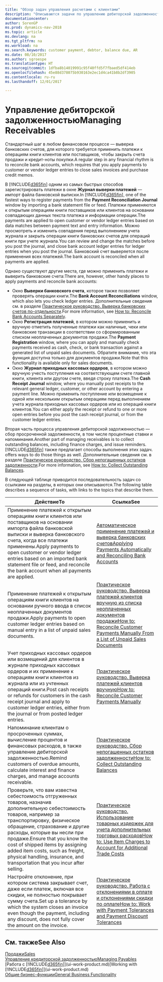```yaml
---
title: "Обзор задач управления расчетами с клиентами"
description: "Описываются задачи по управлению дебиторской задолженностью и применению платежей к операциям книг клиентов и поставщиков."
documentationcenter: 
author: SorenGP
ms.prod: dynamics-nav-2018
ms.topic: article
ms.devlang: na
ms.tgt_pltfrm: na
ms.workload: na
ms.search.keywords: customer payment, debtor, balance due, AR
ms.date: 08/10/2017
ms.author: sgroespe
ms.translationtype: HT
ms.sourcegitcommit: 1dfba8b14019991c95f40ffd5f7fbaed5df414eb
ms.openlocfilehash: 45e88d378075b930163e2ec1d4ca41b8b2df3905
ms.contentlocale: ru-ru
ms.lasthandoff: 12/01/2017

---
```

# <a name="managing-receivables"></a><span data-ttu-id="c4a01-103">Управление дебиторской задолженностью</span><span class="sxs-lookup"><span data-stu-id="c4a01-103">Managing Receivables</span></span>
<span data-ttu-id="c4a01-104">Стандартный шаг в любом финансовом процессе — выверка банковских счетов, для которого требуется применить платежи к операциям книги клиентов или поставщиков, чтобы закрыть счета продажи и кредит-ноты покупки.</span><span class="sxs-lookup"><span data-stu-id="c4a01-104">A regular step in any financial rhythm is to reconcile bank accounts, which requires that you apply payments to customer or vendor ledger entries to close sales invoices and purchase credit memos.</span></span>  

<span data-ttu-id="c4a01-105">В [!INCLUDE[d365fin](includes/d365fin_md.md)] одним из самых быстрых способов зарегистрировать платежи в окне **Журнал выверки платежей** — импорт файла банковской выписки.</span><span class="sxs-lookup"><span data-stu-id="c4a01-105">In [!INCLUDE[d365fin](includes/d365fin_md.md)], one of the fastest ways to register payments from the **Payment Reconciliation Journal** window by importing a bank statement file or feed.</span></span> <span data-ttu-id="c4a01-106">Платежи применяются к открытым операциям книги поставщиков или клиентов на основании совпадающих данных текста платежа и информации операции.</span><span class="sxs-lookup"><span data-stu-id="c4a01-106">The payments are applied to open customer or vendor ledger entries based on data matches between payment text and entry information.</span></span> <span data-ttu-id="c4a01-107">Можно просмотреть и изменить совпадения перед выполнением учета журнала и закрыть операции книги банковских счетов для операций книги при учете журнала.</span><span class="sxs-lookup"><span data-stu-id="c4a01-107">You can review and change the matches before you post the journal, and close bank account ledger entries for ledger entries when you post the journal.</span></span> <span data-ttu-id="c4a01-108">Банковский счет выверяется после применения всех платежей.</span><span class="sxs-lookup"><span data-stu-id="c4a01-108">The bank account is reconciled when all payments are applied.</span></span>

<span data-ttu-id="c4a01-109">Однако существуют другие места, где можно применить платежи и выверить банковские счета:</span><span class="sxs-lookup"><span data-stu-id="c4a01-109">There are, however, other handy places to apply payments and reconcile bank accounts:</span></span>  

* <span data-ttu-id="c4a01-110">Окно **Выверки банковского счета**, которое также позволяет проверять операции книги.</span><span class="sxs-lookup"><span data-stu-id="c4a01-110">The **Bank Account Reconciliations** window, which also lets you check ledger entries.</span></span> <span data-ttu-id="c4a01-111">Дополнительные сведения см. в разделе [Практическое руководство. Выверка банковских счетов по-отдельности](bank-how-reconcile-bank-accounts-separately.md).</span><span class="sxs-lookup"><span data-stu-id="c4a01-111">For more information, see [How to: Reconcile Bank Accounts Separately](bank-how-reconcile-bank-accounts-separately.md).</span></span>  
* <span data-ttu-id="c4a01-112">Окно **Регистрация платежей**, в котором можно применить и вручную отметить полученные платежи как наличные, чеки или банковские транзакции в соответствии со сформированным списком неоплаченных документов продажи.</span><span class="sxs-lookup"><span data-stu-id="c4a01-112">The **Payment Registration** window, where you can apply and manually check payments received as cash, check, or bank transaction against a generated list of unpaid sales documents.</span></span> <span data-ttu-id="c4a01-113">Обратите внимание, что эта функция доступна только для документов продажи.</span><span class="sxs-lookup"><span data-stu-id="c4a01-113">Note that this functionality is available only for sales documents.</span></span>  
* <span data-ttu-id="c4a01-114">Окно **Журнал приходных кассовых ордеров**, в котором можно вручную учесть поступления на соответствующем счете главной книги, клиента или другом счете, введя строку платежа.</span><span class="sxs-lookup"><span data-stu-id="c4a01-114">The **Cash Receipt Journal** window, where you manually post receipts to the relevant general ledger, customer, or other account by entering a payment line.</span></span> <span data-ttu-id="c4a01-115">Можно применить поступление или возмещение к одной или нескольким открытым операциям перед выполнением учета журнала приходных кассовых ордеров или из операций книги клиентов.</span><span class="sxs-lookup"><span data-stu-id="c4a01-115">You can either apply the receipt or refund to one or more open entries before you post the cash receipt journal, or from the customer ledger entries.</span></span>  

<span data-ttu-id="c4a01-116">Вторая часть процесса управления дебиторской задолженностью — сбор просроченной задолженности, в том числе процентные ставки и напоминания.</span><span class="sxs-lookup"><span data-stu-id="c4a01-116">Another part of managing receivables is to collect outstanding balances, including finance charges, and issue reminders.</span></span> [!INCLUDE[d365fin](includes/d365fin_md.md)]<span data-ttu-id="c4a01-117"> также предлагает способы выполнения этих задач.</span><span class="sxs-lookup"><span data-stu-id="c4a01-117"> offers ways to do those things as well.</span></span> <span data-ttu-id="c4a01-118">Дополнительные сведения см. в разделе [Практическое руководство. Сбор непогашенных остатков задолженности](receivables-collect-outstanding-balances.md).</span><span class="sxs-lookup"><span data-stu-id="c4a01-118">For more information, see [How to: Collect Outstanding Balances](receivables-collect-outstanding-balances.md).</span></span>  

<span data-ttu-id="c4a01-119">В следующей таблице приводится последовательность задач со ссылками на разделы, в которых они описываются.</span><span class="sxs-lookup"><span data-stu-id="c4a01-119">The following table describes a sequence of tasks, with links to the topics that describe them.</span></span>  

| <span data-ttu-id="c4a01-120">Действие</span><span class="sxs-lookup"><span data-stu-id="c4a01-120">To</span></span> | <span data-ttu-id="c4a01-121">Ссылка</span><span class="sxs-lookup"><span data-stu-id="c4a01-121">See</span></span> |
| --- | --- |
| <span data-ttu-id="c4a01-122">Применение платежей к открытым операциям книги клиентов или поставщиков на основании импорта файла банковской выписки и выверка банковского счета, когда все платежи применены.</span><span class="sxs-lookup"><span data-stu-id="c4a01-122">Apply payments to open customer or vendor ledger entries based on an imported bank statement file or feed, and reconcile the bank account when all payments are applied.</span></span> |[<span data-ttu-id="c4a01-123">Автоматическое применение платежей и выверка банковских счетов</span><span class="sxs-lookup"><span data-stu-id="c4a01-123">Applying Payments Automatically and Reconciling Bank Accounts</span></span>](receivables-apply-payments-auto-reconcile-bank-accounts.md) |
| <span data-ttu-id="c4a01-124">Применение платежей к открытым операциям книги клиентов на основании ручного ввода в список неоплаченных документов продажи.</span><span class="sxs-lookup"><span data-stu-id="c4a01-124">Apply payments to open customer ledger entries based on manual entry in a list of unpaid sales documents.</span></span> |[<span data-ttu-id="c4a01-125">Практическое руководство. Выверка платежей клиентов вручную из списка неоплаченных документов продажи</span><span class="sxs-lookup"><span data-stu-id="c4a01-125">How to: Reconcile Customer Payments Manually From a List of Unpaid Sales Documents</span></span>](receivables-how-reconcile-customer-payments-list-unpaid-sales-documents.md) |
| <span data-ttu-id="c4a01-126">Учет приходных кассовых ордеров или возмещений для клиентов в журнале приходных кассовых ордеров и их применение к операциям книги клиентов из журнала или из учтенных операций книги.</span><span class="sxs-lookup"><span data-stu-id="c4a01-126">Post cash receipts or refunds for customers in the cash receipt journal and apply to customer ledger entries, either from the journal or from posted ledger entries.</span></span> |[<span data-ttu-id="c4a01-127">Практическое руководство. Выверка платежей клиентов вручную</span><span class="sxs-lookup"><span data-stu-id="c4a01-127">How to: Reconcile Customer Payments Manually</span></span>](receivables-how-apply-sales-transactions-manually.md) |
| <span data-ttu-id="c4a01-128">Напоминание клиентам о просроченных суммах, вычисление процентов и финансовых расходов, в также управление дебиторской задолженностью.</span><span class="sxs-lookup"><span data-stu-id="c4a01-128">Remind customers of overdue amounts, calculate interest and finance charges, and manage accounts receivable.</span></span> |[<span data-ttu-id="c4a01-129">Практическое руководство. Сбор непогашенных остатков задолженности</span><span class="sxs-lookup"><span data-stu-id="c4a01-129">How to: Collect Outstanding Balances</span></span>](receivables-collect-outstanding-balances.md) |
|<span data-ttu-id="c4a01-130">Проверьте, что вам известна себестоимость отгруженных товаров, назначив дополнительную себестоимость товаров, например за транспортировку, физическое обращение, страхование и другие расходы, которые вы несли при продаже.</span><span class="sxs-lookup"><span data-stu-id="c4a01-130">Ensure that you know the cost of shipped items by assigning added item costs, such as freight, physical handling, insurance, and transportation that you incur after selling.</span></span>|[<span data-ttu-id="c4a01-131">Практическое руководство. Использование товарных издержек для учета дополнительных торговых расходов</span><span class="sxs-lookup"><span data-stu-id="c4a01-131">How to: Use Item Charges to Account for Additional Trade Costs</span></span>](payables-how-assign-item-charges.md)|
|<span data-ttu-id="c4a01-132">Настройте отклонение, при котором система закрывает счет, даже если платеж, включая все скидки, не полностью покрывает сумму счета.</span><span class="sxs-lookup"><span data-stu-id="c4a01-132">Set up a tolerance by which the system closes an invoice even though the payment, including any discount, does not fully cover the amount on the invoice.</span></span>|[<span data-ttu-id="c4a01-133">Практическое руководство. Работа с отклонениями в оплате и отклонениями скидки по оплате</span><span class="sxs-lookup"><span data-stu-id="c4a01-133">How to: Work with Payment Tolerances and Payment Discount Tolerances</span></span>](finance-payment-tolerance-and-payment-discount-tolerance.md)|
## <a name="see-also"></a><span data-ttu-id="c4a01-134">См. также</span><span class="sxs-lookup"><span data-stu-id="c4a01-134">See Also</span></span>
[<span data-ttu-id="c4a01-135">Продажи</span><span class="sxs-lookup"><span data-stu-id="c4a01-135">Sales</span></span>](sales-manage-sales.md)  
[<span data-ttu-id="c4a01-136">Управление кредиторской задолженностью</span><span class="sxs-lookup"><span data-stu-id="c4a01-136">Managing Payables</span></span>](payables-manage-payables.md)  
<span data-ttu-id="c4a01-137">[Работа с [!INCLUDE[d365fin](includes/d365fin_md.md)]](ui-work-product.md)</span><span class="sxs-lookup"><span data-stu-id="c4a01-137">[Working with [!INCLUDE[d365fin](includes/d365fin_md.md)]](ui-work-product.md)</span></span>  
[<span data-ttu-id="c4a01-138">Общие бизнес-функции</span><span class="sxs-lookup"><span data-stu-id="c4a01-138">General Business Functionality</span></span>](ui-across-business-areas.md)


